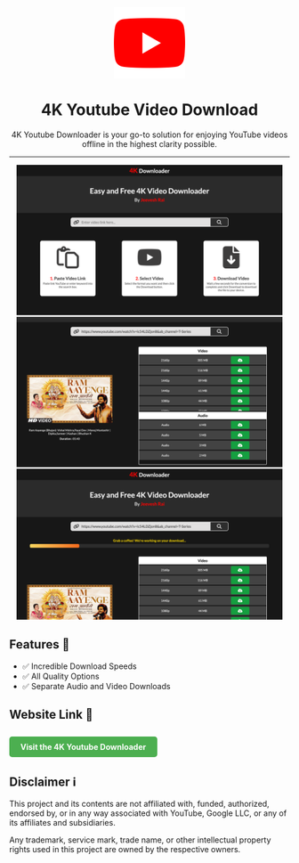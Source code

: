 <div align="center">
    <img src="./Screenshot/youtube.png" width="128" height="128" style="display: block; margin: 0 auto"/>
    <h1>4K Youtube Video Download</h1>
    <p>4K Youtube Downloader is your go-to solution for enjoying YouTube videos offline in the highest clarity possible.</p>
</div>

---

<p align="center">
  <img src="./Screenshot/1.png" width="95%" />
  <img src="./Screenshot/2.png" width="95%" />
  <img src="./Screenshot/3.png" width="95%" />
</p>

## Features 🚀
- ✅ Incredible Download Speeds
- ✅ All Quality Options
- ✅ Separate Audio and Video Downloads

## Website Link 🔗
<a href="https://jrytdl.netlify.app/" target="_blank" style="text-decoration: none; padding: 10px 20px; background-color: #4CAF50; color: #fff; border-radius: 5px; font-weight: bold; display: inline-block; margin-top: 10px;">Visit the 4K Youtube Downloader</a>

## Disclaimer ℹ️
This project and its contents are not affiliated with, funded, authorized, endorsed by, or in any way associated with YouTube, Google LLC, or any of its affiliates and subsidiaries.

Any trademark, service mark, trade name, or other intellectual property rights used in this project are owned by the respective owners.
